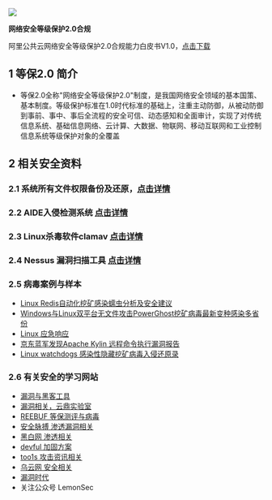 
![](https://imgkr.cn-bj.ufileos.com/1b505d1d-079b-4586-8840-30ae644603bd.jpg)

 **网络安全等级保护2.0合规** 

阿里公共云网络安全等级保护2.0合规能力白皮书V1.0，[点击下载](https://githubssdsdsdadasd.oss-ap-northeast-1.aliyuncs.com/%E9%98%BF%E9%87%8C%E5%85%AC%E5%85%B1%E4%BA%91%E7%BD%91%E7%BB%9C%E5%AE%89%E5%85%A8%E7%AD%89%E7%BA%A7%E4%BF%9D%E6%8A%A42.0%E5%90%88%E8%A7%84%E8%83%BD%E5%8A%9B%E7%99%BD%E7%9A%AE%E4%B9%A6V1.0.pdf)

## 1 等保2.0 简介

- 等保2.0全称"网络安全等级保护2.0"制度，是我国网络安全领域的基本国策、基本制度。等级保护标准在1.0时代标准的基础上，注重主动防御，从被动防御到事前、事中、事后全流程的安全可信、动态感知和全面审计，实现了对传统信息系统、基础信息网络、云计算、大数据、物联网、移动互联网和工业控制信息系统等级保护对象的全覆盖


## 2 相关安全资料
### 2.1 系统所有文件权限备份及还原，[点击详情](https://mp.weixin.qq.com/s/Old4OOcwWoTmIPoXXpAdIg)
### 2.2 AIDE入侵检测系统 [点击详情](https://github.com/xiaobingchan/safety-and-basic/blob/master/chapter1/AIDE%E5%85%A5%E4%BE%B5%E6%A3%80%E6%B5%8B%E7%B3%BB%E7%BB%9F.md)
### 2.3 Linux杀毒软件clamav [点击详情](https://github.com/xiaobingchan/safety-and-basic/blob/master/chapter1/Linux%E6%9D%80%E6%AF%92%E8%BD%AF%E4%BB%B6clamav.md)
### 2.4  Nessus 漏洞扫描工具 [点击详情](https://github.com/xiaobingchan/safety-and-basic/blob/master/chapter1/Nessus%20%E6%BC%8F%E6%B4%9E%E6%89%AB%E6%8F%8F%E5%B7%A5%E5%85%B7.md)
### 2.5 病毒案例与样本
- [Linux Redis自动化挖矿感染蠕虫分析及安全建议](https://paper.seebug.org/605/)
- [Windows与Linux双平台无文件攻击PowerGhost挖矿病毒最新变种感染多省份](https://www.secpulse.com/archives/118077.html)
- [Linux 应急响应](https://www.secpulse.com/archives/116824.html)
- [京东蓝军发现Apache Kylin 远程命令执行漏洞报告](https://www.secpulse.com/archives/135424.html)
- [Linux watchdogs 感染性隐藏挖矿病毒入侵还原录](https://cloud.tencent.com/developer/article/1394670)
### 2.6 有关安全的学习网站
- [漏洞与黑客工具](https://www.ddosi.com/)
- [漏洞相关，云鼎实验室](https://paper.seebug.org/)
- [REEBUF 等保测评与病毒](https://www.freebuf.com/)
- [安全脉搏 渗透漏洞相关](https://www.secpulse.com/)
- [黑白网 渗透相关](https://www.heibai.org/)
- [devful 加固方案](http://www.defvul.com/)
- [too1s 攻击资讯相关](https://www.t00ls.net/)
- [乌云网 安全相关](https://wooyun.js.org/)
- [漏洞时代](http://0day5.com/)
- 关注公众号  LemonSec

